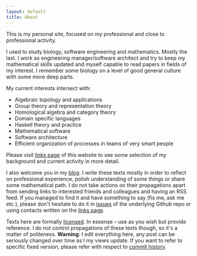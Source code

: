 ```yaml
---
layout: default
title: About
---
```


This is my personal site, focused on my professional and close to professional activity.

I used to study biology, software engineering and mathematics. Mostly the last.
I work as engineering manager/software architect and try to keep my mathematical skills updated and myself capable to read papers in fields of my interest.
I remember some biology on a level of good general culture with some more deep parts.

My current interests intersect with:

- Algebraic topology and applications
- Group theory and representation theory
- Homological algebra and category theory
- Domain specific languages
- Haskell theory and practice
- Mathematical software
- Software architecture
- Efficient organization of processes in teams of very smart people

Please visit [links page](/links.html) of this website to see some selection of my background and current activity in more detail.

I also welcome you in my [blog](/blog).
I write these texts mostly in order to reflect on professional experience, polish understanding of some things or share some mathematical path.
I do not take actions on their propagations apart from sending links to interested friends and colleagues and having an RSS feed.
If you managed to find it and have something to say (fix me, ask me etc.), please don't hesitate to do it in [issues](https://github.com/viviag/viviag.io/issues) of the underlying Github repo or using contacts written on the [links page](/links.html).

Texts here are formally [licensed](LICENSE.html). In essense – use as you wish but provide reference. I do not control propagations of these texts though, so it's a matter of politeness.
**Warning**: I edit everything here, any post can be seriously changed over time as I my views update. If you want to refer to specific fixed version, please refer with respect to [commit history](https://github.com/viviag/viviag.io/commits/main).

